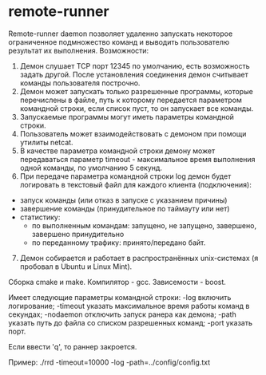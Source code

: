 # remote-runner
Remote-runner daemon позволяет удаленно запускать некоторое ограниченное
подмножество команд и выводить пользователю результат их выполнения. 
Возможности:
1. Демон слушает TCP порт 12345 по умолчанию, есть возможность задать другой. После установления соединения демон считывает команды пользователя построчно.
2. Демон может запускать только разрешенные программы, которые перечислены в файле, путь к которому передается параметром командной строки, если список пуст, то он запускает все команды.
3. Запускаемые программы могут иметь параметры командной строки.
4. Пользователь может взаимодействовать с демоном при помощи утилиты netcat.
5. В качестве параметра командной строки демону может передаваться параметр timeout - максимальное время выполнения одной команды, по умолчанию 5 секунд.
6. При передаче параметра командной строки log демон будет логировать в текстовый файл для каждого клиента (подключения):
  - запуск команды (или отказ в запуске с указанием причины)
  - завершение команды (принудительное по таймауту или нет)
  - статистику:
    - по выполненным командам: запущено, не запущено, завершено, завершено принудительно
    - по переданному трафику: принято/передано байт.
7. Демон собирается и работает в распространённых unix-системах (я пробовал в Ubuntu и Linux Mint).


Сборка cmake и make.
Компилятор - gcc.
Зависемости - boost.

 
Имеет следующие параметры командной строки:
-log  	  включить логирование;
-timeout  указать максимальное время работы команд в секундах;
-nodaemon отключить запуск ранера как демона;
-path 	  указать путь до файла со списком разрешенных команд;
-port	  указать порт.

Если ввести 'q', то раннер закроется.

Пример: ./rrd -timeout=10000 -log -path=../config/config.txt 
